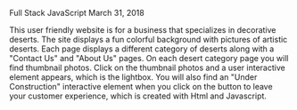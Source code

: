 Full Stack JavaScript March 31, 2018

This user friendly website is for a business that specializes in decorative deserts.  The site displays a fun colorful background with pictures of artistic deserts.  Each page displays a different category of deserts along with a "Contact Us" and "About Us" pages. On each desert category page you will find thumbnail photos.  Click on the thumbnail photos and a user interactive element appears, which is the lightbox.  You will also find an "Under Construction" interactive element when you click on the button to leave your customer experience, which is created with Html and Javascript.
